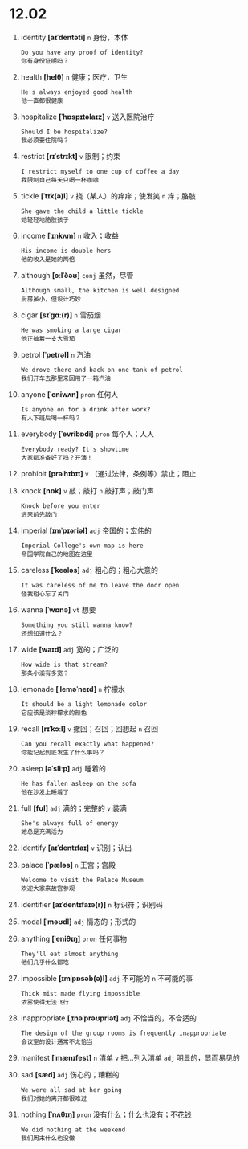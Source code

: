 # 12.02

1. identity **[aɪˈdentəti]** `n` 身份，本体

   ```
   Do you have any proof of identity?
   你有身份证明吗？
   ```

2. health **[helθ]** `n` 健康；医疗，卫生

   ```
   He's always enjoyed good health
   他一直都很健康
   ```

3. hospitalize **[ˈhɒspɪtəlaɪz]** `v` 送入医院治疗

   ```
   Should I be hospitalize?
   我必须要住院吗？
   ```

4. restrict **[rɪˈstrɪkt]** `v` 限制；约束

   ```
   I restrict myself to one cup of coffee a day
   我限制自己每天只喝一杯咖啡
   ```

5. tickle **[ˈtɪk(ə)l]** `v` 挠（某人）的痒痒；使发笑 `n` 痒；胳肢

   ```
   She gave the child a little tickle
   她轻轻地胳肢孩子
   ```

6. income **[ˈɪnkʌm]** `n` 收入；收益

   ```
   His income is double hers
   他的收入是她的两倍
   ```

7. although **[ɔːlˈðəʊ]** `conj` 虽然，尽管

   ```
   Although small, the kitchen is well designed
   厨房虽小，但设计巧妙
   ```

8. cigar **[sɪˈɡɑː(r)]** `n` 雪茄烟

   ```
   He was smoking a large cigar
   他正抽着一支大雪茄
   ```

9. petrol **[ˈpetrəl]** `n` 汽油

   ```
   We drove there and back on one tank of petrol
   我们开车去那里来回用了一箱汽油
   ```

10. anyone **[ˈeniwʌn]** `pron` 任何人

    ```
    Is anyone on for a drink after work?
    有人下班后喝一杯吗？
    ```

11. everybody **[ˈevribɒdi]** `pron` 每个人；人人

    ```
    Everybody ready? It's showtime
    大家都准备好了吗？开演！
    ```

12. prohibit **[prəˈhɪbɪt]** `v` （通过法律，条例等）禁止；阻止

13. knock **[nɒk]** `v` 敲；敲打 `n` 敲打声；敲门声

    ```
    Knock before you enter
    进来前先敲门
    ```

14. imperial **[ɪmˈpɪəriəl]** `adj` 帝国的；宏伟的

    ```
    Imperial College's own map is here
    帝国学院自己的地图在这里
    ```

15. careless **[ˈkeələs]** `adj` 粗心的；粗心大意的

    ```
    It was careless of me to leave the door open
    怪我粗心忘了关门
    ```

16. wanna **[ˈwɒnə]** `vt` 想要

    ```
    Something you still wanna know?
    还想知道什么？
    ```

17. wide **[waɪd]** `adj` 宽的；广泛的

    ```
    How wide is that stream?
    那条小溪有多宽？
    ```

18. lemonade **[ˌleməˈneɪd]** `n` 柠檬水

    ```
    It should be a light lemonade color
    它应该是淡柠檬水的颜色
    ```

19. recall **[rɪˈkɔːl]** `v` 撤回；召回；回想起 `n` 召回

    ```
    Can you recall exactly what happened?
    你能记起到底发生了什么事吗？
    ```

20. asleep **[əˈsliːp]** `adj` 睡着的

    ```
    He has fallen asleep on the sofa
    他在沙发上睡着了
    ```

21. full **[fʊl]** `adj` 满的；完整的 `v` 装满

    ```
    She's always full of energy
    她总是充满活力
    ```

22. identify **[aɪˈdentɪfaɪ]** `v` 识别；认出

23. palace **[ˈpæləs]** `n` 王宫；宫殿

    ```
    Welcome to visit the Palace Museum
    欢迎大家来故宫参观
    ```

24. identifier **[aɪˈdentɪfaɪə(r)]** `n` 标识符；识别码

25. modal **[ˈməʊdl]** `adj` 情态的；形式的

26. anything **[ˈeniθɪŋ]** `pron` 任何事物

    ```
    They'll eat almost anything
    他们几乎什么都吃
    ```

27. impossible **[ɪmˈpɒsəb(ə)l]** `adj` 不可能的 `n` 不可能的事

    ```
    Thick mist made flying impossible
    浓雾使得无法飞行
    ```

28. inappropriate **[ˌɪnəˈprəʊpriət]** `adj` 不恰当的，不合适的

    ```
    The design of the group rooms is frequently inappropriate
    会议室的设计通常不太恰当
    ```

29. manifest **[ˈmænɪfest]** `n` 清单 `v` 把...列入清单 `adj` 明显的，显而易见的

30. sad **[sæd]** `adj` 伤心的；糟糕的

    ```
    We were all sad at her going
    我们对她的离开都很难过
    ```

31. nothing **[ˈnʌθɪŋ]** `pron` 没有什么；什么也没有；不花钱
    ```
    We did nothing at the weekend
    我们周末什么也没做
    ```
